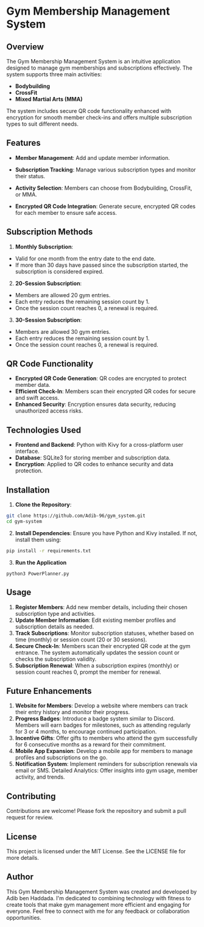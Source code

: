 # Gym Membership Management System

## Overview

The Gym Membership Management System is an intuitive application designed to manage gym memberships and subscriptions effectively. The system supports three main activities:

- __Bodybuilding__
- __CrossFit__
- __Mixed Martial Arts (MMA)__

The system includes secure QR code functionality enhanced with encryption for smooth member check-ins and offers multiple subscription types to suit different needs.

## Features

- __Member Management__: Add and update member information.

- __Subscription Tracking__: Manage various subscription types and monitor their status.

- __Activity Selection__: Members can choose from Bodybuilding, CrossFit, or MMA.

- __Encrypted QR Code Integration__: Generate secure, encrypted QR codes for each member to ensure safe access.

## Subscription Methods

1. __Monthly Subscription__:

- Valid for one month from the entry date to the end date.
- If more than 30 days have passed since the subscription started, the subscription is considered expired.

2. __20-Session Subscription__:

- Members are allowed 20 gym entries.
- Each entry reduces the remaining session count by 1.
- Once the session count reaches 0, a renewal is required.

3. __30-Session Subscription__:

- Members are allowed 30 gym entries.
- Each entry reduces the remaining session count by 1.
- Once the session count reaches 0, a renewal is required.

## QR Code Functionality

- __Encrypted QR Code Generation__: QR codes are encrypted to protect member data.
- __Efficient Check-In__: Members scan their encrypted QR codes for secure and swift access.
- __Enhanced Security__: Encryption ensures data security, reducing unauthorized access risks.

## Technologies Used

- __Frontend and Backend__: Python with Kivy for a cross-platform user interface.
- __Database__: SQLite3 for storing member and subscription data.
- __Encryption__: Applied to QR codes to enhance security and data protection.

## Installation
1. __Clone the Repository__:

```bash
git clone https://github.com/Adib-96/gym_system.git
cd gym-system
```
2. __Install Dependencies__: Ensure you have Python and Kivy installed. If not, install them using:
```bash
pip install -r requirements.txt
```
3. __Run the Application__
```
python3 PowerPlanner.py
```
## Usage

1. __Register Members__: Add new member details, including their chosen subscription type and activities.
2. __Update Member Information__: Edit existing member profiles and subscription details as needed.
3. __Track Subscriptions__: Monitor subscription statuses, whether based on time (monthly) or session count (20 or 30 sessions).
4. __Secure Check-In__: Members scan their encrypted QR code at the gym entrance. The system automatically updates the session count or checks the subscription validity.
5. __Subscription Renewal__: When a subscription expires (monthly) or session count reaches 0, prompt the member for renewal.

## Future Enhancements
1. __Website for Members__: Develop a website where members can track their entry history and monitor their progress.
2. __Progress Badges__: Introduce a badge system similar to Discord. Members will earn badges for milestones, such as attending regularly for 3 or 4 months, to encourage continued participation.
3. __Incentive Gifts__: Offer gifts to members who attend the gym successfully for 6 consecutive months as a reward for their commitment.
4. __Mobile App Expansion__: Develop a mobile app for members to manage profiles and subscriptions on the go.
5. __Notification System__: Implement reminders for subscription renewals via email or SMS.
Detailed Analytics: Offer insights into gym usage, member activity, and trends.

## Contributing
Contributions are welcome! Please fork the repository and submit a pull request for review.

## License
This project is licensed under the MIT License. See the LICENSE file for more details.

## Author
This Gym Membership Management System was created and developed by Adib ben Haddada. I'm dedicated to combining technology with fitness to create tools that make gym management more efficient and engaging for everyone. Feel free to connect with me for any feedback or collaboration opportunities.
